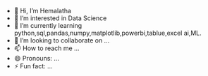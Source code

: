- 👋 Hi, I’m Hemalatha
- 👀 I’m interested in Data Science
- 🌱 I’m currently learning python,sql,pandas,numpy,matplotlib,powerbi,tablue,excel ai,ML.
- 💞️ I’m looking to collaborate on ...
- 📫 How to reach me ...
- 😄 Pronouns: ...
- ⚡ Fun fact: ...

<!---
illa-2004/illa-2004 is a ✨ special ✨ repository because its `README.md` (this file) appears on your GitHub profile.
You can click the Preview link to take a look at your changes.
--->
